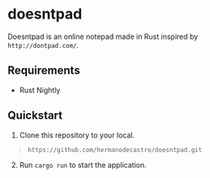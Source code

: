 # doesntpad
Doesntpad is an online notepad made in Rust inspired by `http://dontpad.com/`.

## Requirements
* Rust Nightly

## Quickstart
1. Clone this repository to your local.
> `https://github.com/hermanodecastro/doesntpad.git`

2. Run `cargo run` to start the application.

